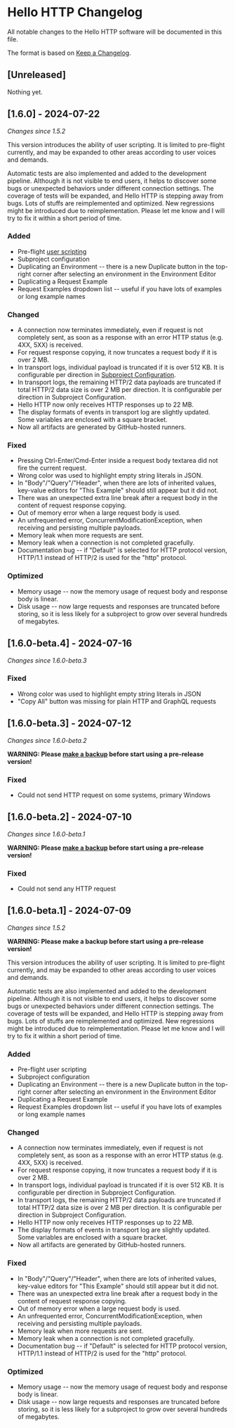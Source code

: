 # Hello HTTP Changelog

All notable changes to the Hello HTTP software will be documented in this file.

The format is based on [Keep a Changelog](https://keepachangelog.com/en/1.1.0/).

## [Unreleased]

Nothing yet.

## [1.6.0] - 2024-07-22

_Changes since 1.5.2_

This version introduces the ability of user scripting. It is limited to pre-flight currently, and may be expanded to other areas according to user voices and demands.

Automatic tests are also implemented and added to the development pipeline. Although it is not visible to end users, it helps to discover some bugs or unexpected behaviors under different connection settings. The coverage of tests will be expanded, and Hello HTTP is stepping away from bugs. Lots of stuffs are reimplemented and optimized. New regressions might be introduced due to reimplementation. Please let me know and I will try to fix it within a short period of time.

### Added
- Pre-flight [user scripting](https://sunny-chung.github.io/hello-http/features/user-script)
- Subproject configuration
- Duplicating an Environment -- there is a new Duplicate button in the top-right corner after selecting an environment in the Environment Editor
- Duplicating a Request Example
- Request Examples dropdown list -- useful if you have lots of examples or long example names

### Changed
- A connection now terminates immediately, even if request is not completely sent, as soon as a response with an error HTTP status (e.g. 4XX, 5XX) is received.
- For request response copying, it now truncates a request body if it is over 2 MB.
- In transport logs, individual payload is truncated if it is over 512 KB. It is configurable per direction in [Subproject Configuration](https://sunny-chung.github.io/hello-http/features/subproject-configuration).
- In transport logs, the remaining HTTP/2 data payloads are truncated if total HTTP/2 data size is over 2 MB per direction. It is configurable per direction in Subproject Configuration.
- Hello HTTP now only receives HTTP responses up to 22 MB.
- The display formats of events in transport log are slightly updated. Some variables are enclosed with a square bracket.
- Now all artifacts are generated by GitHub-hosted runners.

### Fixed
- Pressing Ctrl-Enter/Cmd-Enter inside a request body textarea did not fire the current request.
- Wrong color was used to highlight empty string literals in JSON.
- In "Body"/"Query"/"Header", when there are lots of inherited values, key-value editors for "This Example" should still appear but it did not.
- There was an unexpected extra line break after a request body in the content of request response copying.
- Out of memory error when a large request body is used.
- An unfrequented error, ConcurrentModificationException, when receiving and persisting multiple payloads.
- Memory leak when more requests are sent.
- Memory leak when a connection is not completed gracefully.
- Documentation bug -- if "Default" is selected for HTTP protocol version, HTTP/1.1 instead of HTTP/2 is used for the "http" protocol.

### Optimized
- Memory usage -- now the memory usage of request body and response body is linear.
- Disk usage -- now large requests and responses are truncated before storing, so it is less likely for a subproject to grow over several hundreds of megabytes.


## [1.6.0-beta.4] - 2024-07-16

_Changes since 1.6.0-beta.3_

### Fixed
- Wrong color was used to highlight empty string literals in JSON
- "Copy All" button was missing for plain HTTP and GraphQL requests


## [1.6.0-beta.3] - 2024-07-12

_Changes since 1.6.0-beta.2_

**WARNING: Please [make a backup](https://sunny-chung.github.io/hello-http/features/data-import-export) before start using a pre-release version!**

### Fixed
- Could not send HTTP request on some systems, primary Windows


## [1.6.0-beta.2] - 2024-07-10

_Changes since 1.6.0-beta.1_

**WARNING: Please [make a backup](https://sunny-chung.github.io/hello-http/features/data-import-export) before start using a pre-release version!**

### Fixed
- Could not send any HTTP request


## [1.6.0-beta.1] - 2024-07-09

_Changes since 1.5.2_

**WARNING: Please make a backup before start using a pre-release version!**

This version introduces the ability of user scripting. It is limited to pre-flight currently, and may be expanded to other areas according to user voices and demands.

Automatic tests are also implemented and added to the development pipeline. Although it is not visible to end users, it helps to discover some bugs or unexpected behaviors under different connection settings. The coverage of tests will be expanded, and Hello HTTP is stepping away from bugs. Lots of stuffs are reimplemented and optimized. New regressions might be introduced due to reimplementation. Please let me know and I will try to fix it within a short period of time.

### Added
- Pre-flight user scripting
- Subproject configuration
- Duplicating an Environment -- there is a new Duplicate button in the top-right corner after selecting an environment in the Environment Editor
- Duplicating a Request Example
- Request Examples dropdown list -- useful if you have lots of examples or long example names

### Changed
- A connection now terminates immediately, even if request is not completely sent, as soon as a response with an error HTTP status (e.g. 4XX, 5XX) is received.
- For request response copying, it now truncates a request body if it is over 2 MB.
- In transport logs, individual payload is truncated if it is over 512 KB. It is configurable per direction in Subproject Configuration.
- In transport logs, the remaining HTTP/2 data payloads are truncated if total HTTP/2 data size is over 2 MB per direction. It is configurable per direction in Subproject Configuration.
- Hello HTTP now only receives HTTP responses up to 22 MB.
- The display formats of events in transport log are slightly updated. Some variables are enclosed with a square bracket.
- Now all artifacts are generated by GitHub-hosted runners.

### Fixed
- In "Body"/"Query"/"Header", when there are lots of inherited values, key-value editors for "This Example" should still appear but it did not.
- There was an unexpected extra line break after a request body in the content of request response copying.
- Out of memory error when a large request body is used.
- An unfrequented error, ConcurrentModificationException, when receiving and persisting multiple payloads.
- Memory leak when more requests are sent.
- Memory leak when a connection is not completed gracefully.
- Documentation bug -- if "Default" is selected for HTTP protocol version, HTTP/1.1 instead of HTTP/2 is used for the "http" protocol.

### Optimized
- Memory usage -- now the memory usage of request body and response body is linear.
- Disk usage -- now large requests and responses are truncated before storing, so it is less likely for a subproject to grow over several hundreds of megabytes.
